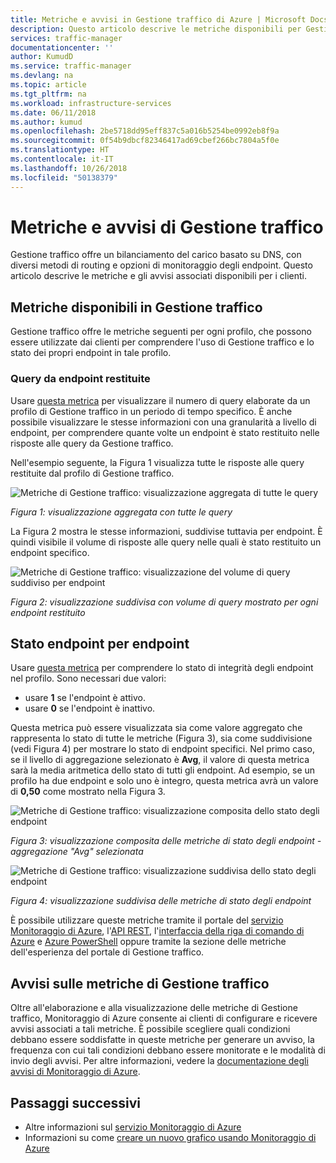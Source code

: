 ```yaml
---
title: Metriche e avvisi in Gestione traffico di Azure | Microsoft Docs
description: Questo articolo descrive le metriche disponibili per Gestione traffico in Azure.
services: traffic-manager
documentationcenter: ''
author: KumudD
ms.service: traffic-manager
ms.devlang: na
ms.topic: article
ms.tgt_pltfrm: na
ms.workload: infrastructure-services
ms.date: 06/11/2018
ms.author: kumud
ms.openlocfilehash: 2be5718dd95eff837c5a016b5254be0992eb8f9a
ms.sourcegitcommit: 0f54b9dbcf82346417ad69cbef266bc7804a5f0e
ms.translationtype: HT
ms.contentlocale: it-IT
ms.lasthandoff: 10/26/2018
ms.locfileid: "50138379"
---
```

# <a name="traffic-manager-metrics-and-alerts"></a>Metriche e avvisi di Gestione traffico

Gestione traffico offre un bilanciamento del carico basato su DNS, con diversi metodi di routing e opzioni di monitoraggio degli endpoint. Questo articolo descrive le metriche e gli avvisi associati disponibili per i clienti. 

## <a name="metrics-available-in-traffic-manager"></a>Metriche disponibili in Gestione traffico 

Gestione traffico offre le metriche seguenti per ogni profilo, che possono essere utilizzate dai clienti per comprendere l'uso di Gestione traffico e lo stato dei propri endpoint in tale profilo.  

### <a name="queries-by-endpoint-returned"></a>Query da endpoint restituite
Usare [questa metrica](../monitoring-and-diagnostics/monitoring-supported-metrics.md) per visualizzare il numero di query elaborate da un profilo di Gestione traffico in un periodo di tempo specifico. È anche possibile visualizzare le stesse informazioni con una granularità a livello di endpoint, per comprendere quante volte un endpoint è stato restituito nelle risposte alle query da Gestione traffico.

Nell'esempio seguente, la Figura 1 visualizza tutte le risposte alle query restituite dal profilo di Gestione traffico. 

  
![Metriche di Gestione traffico: visualizzazione aggregata di tutte le query](./media/traffic-manager-metrics-alerts/traffic-manager-metrics-queries-aggregate-view.png)

*Figura 1: visualizzazione aggregata con tutte le query*
  
La Figura 2 mostra le stesse informazioni, suddivise tuttavia per endpoint. È quindi visibile il volume di risposte alle query nelle quali è stato restituito un endpoint specifico.

![Metriche di Gestione traffico: visualizzazione del volume di query suddiviso per endpoint](./media/traffic-manager-metrics-alerts/traffic-manager-metrics-query-volume-per-endpoint.png)

*Figura 2: visualizzazione suddivisa con volume di query mostrato per ogni endpoint restituito*

## <a name="endpoint-status-by-endpoint"></a>Stato endpoint per endpoint
Usare [questa metrica](../monitoring-and-diagnostics/monitoring-supported-metrics.md#microsoftnetworktrafficmanagerprofiles) per comprendere lo stato di integrità degli endpoint nel profilo. Sono necessari due valori:
 - usare **1**  se l'endpoint è attivo.
 - usare **0**  se l'endpoint è inattivo.

Questa metrica può essere visualizzata sia come valore aggregato che rappresenta lo stato di tutte le metriche (Figura 3), sia come suddivisione (vedi Figura 4) per mostrare lo stato di endpoint specifici. Nel primo caso, se il livello di aggregazione selezionato è **Avg**, il valore di questa metrica sarà la media aritmetica dello stato di tutti gli endpoint. Ad esempio, se un profilo ha due endpoint e solo uno è integro, questa metrica avrà un valore di **0,50** come mostrato nella Figura 3. 


![Metriche di Gestione traffico: visualizzazione composita dello stato degli endpoint](./media/traffic-manager-metrics-alerts/traffic-manager-metrics-endpoint-status-composite-view.png)

*Figura 3: visualizzazione composita delle metriche di stato degli endpoint - aggregazione "Avg" selezionata*


![Metriche di Gestione traffico: visualizzazione suddivisa dello stato degli endpoint](./media/traffic-manager-metrics-alerts/traffic-manager-metrics-endpoint-status-split-view.png)

*Figura 4: visualizzazione suddivisa delle metriche di stato degli endpoint*

È possibile utilizzare queste metriche tramite il portale del [servizio Monitoraggio di Azure](../monitoring-and-diagnostics/monitoring-supported-metrics.md), l'[API REST](https://docs.microsoft.com/rest/api/monitor/), l'[interfaccia della riga di comando di Azure](https://docs.microsoft.com/cli/azure/monitor) e [Azure PowerShell](https://docs.microsoft.com/powershell/module/azurerm.insights) oppure tramite la sezione delle metriche dell'esperienza del portale di Gestione traffico.

## <a name="alerts-on-traffic-manager-metrics"></a>Avvisi sulle metriche di Gestione traffico
Oltre all'elaborazione e alla visualizzazione delle metriche di Gestione traffico, Monitoraggio di Azure consente ai clienti di configurare e ricevere avvisi associati a tali metriche. È possibile scegliere quali condizioni debbano essere soddisfatte in queste metriche per generare un avviso, la frequenza con cui tali condizioni debbano essere monitorate e le modalità di invio degli avvisi. Per altre informazioni, vedere la [documentazione degli avvisi di Monitoraggio di Azure](../monitoring-and-diagnostics/monitor-alerts-unified-usage.md).

## <a name="next-steps"></a>Passaggi successivi
- Altre informazioni sul [servizio Monitoraggio di Azure](../monitoring-and-diagnostics/monitoring-supported-metrics.md)
- Informazioni su come [creare un nuovo grafico usando Monitoraggio di Azure](../monitoring-and-diagnostics/monitoring-metric-charts.md#how-do-i-create-a-new-chart)
